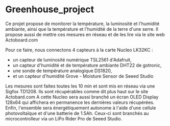 # Greenhouse_project
Ce projet propose de monitorer la température, la luminosité et l'humidité ambiante, ainsi que la température et l'humidité de la terre d'une serre. Il propose aussi de mettre ces mesures en réseau et de les lire via le site web Actoboard.com

Pour ce faire, nous connectons 4 capteurs à la carte Nucleo LK32KC :
  - un capteur de luminosité numérique TSL2561 d'Adafruit,
  - un capteur d'humidité et de température ambiante DHT22 de gotronic,
  - une sonde de température analogique DS1820,
  - et un capteur d'humidité Grove - Moisture Sensor de Seeed Studio

Les mesures sont faites toutes les 10 min et sont mis en réseau via une Sigfox TD1208. Ils sont récupérables comme dit plus haut sur le site Actobard.com
A cette Nucleo sera aussi branché un écran OLED Display 128x64 qui affichera en permanence les dernières valeurs récupérées.
Enfin, l'ensemble sera énergétiquement autonome à l'aide d'une cellule photovoltaïque et d'une batterie de 1.5Ah. Ceux-ci sont branchés au microcontrolleur via un LiPo Rider Pro de Seeed Studio.


